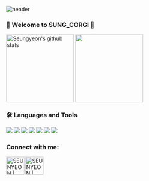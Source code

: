 ![header](https://capsule-render.vercel.app/api?type=waving&color=gradient&height=250&section=header&text=SUNG_CORGI&fontSize=90)


### 🌈 Welcome to SUNG_CORGI 👋
<a href="https://github.com/ssyeon612"><img align="center" style="height:180px" src="https://github-readme-stats.vercel.app/api?username=ssyeon612&show_icons=true&include_all_commits=true&theme=nord&hide_border=true" alt="Seungyeon's github stats" /></a>
<a href="https://github.com/ssyeon612"><img align="center" style="height:180px" src="https://github-readme-stats.vercel.app/api/top-langs/?username=ssyeon612&layout=compact&theme=nord&hide_border=true" /></a> 



### 🛠 Languages and Tools
<img src="https://img.shields.io/badge/HTML5-E34F26?style=flat-square&logo=HTML5&logoColor=white"/> 
<img src="https://img.shields.io/badge/CSS3-1572B6?style=flat-square&logo=CSS3&logoColor=white"/> </t>
<img src="https://img.shields.io/badge/JavaScript-F7DF1E?style=flat-square&logo=JavaScript&logoColor=white"/>
<img src="https://img.shields.io/badge/Vue-4FC08D?style=flat-square&logo=vuedotjs&logoColor=white"/>
<img src="https://img.shields.io/badge/Nuxt-00DC82?style=flat-square&logo=nuxtdotjs&logoColor=white"/>
<img src="https://img.shields.io/badge/Intelli J-000000?style=flat-square&logo=intellijidea&logoColor=white"/>
<img src="https://img.shields.io/badge/VS COde-007ACC?style=flat-square&logo=visualstudiocode&logoColor=white"/>


### Connect with me:

[<img align="left" alt="SEUNYEON | tistory" width="48px" src="https://img.icons8.com/color/48/000000/blog.png" />][website]
[<img align="left" alt="SEUNYEON | Instagram" width="48px" src="https://img.icons8.com/color/48/000000/instagram-new--v2.png" />][instagram]

[website]: https://yeongseungjeong.tistory.com/
[instagram]: https://instagram.com/seungyo._.da
